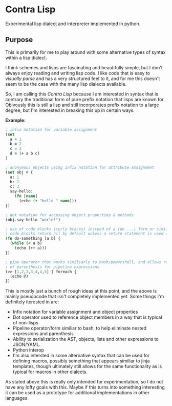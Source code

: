 # Contra Lisp
Experimental lisp dialect and interpreter implemented in python.

## Purpose
This is primarily for me to play around with some alternative types of syntax within a lisp dialect.

I think schemes and lisps are fascinating and beautifully simple, but I don't always enjoy
reading and writing lisp code. I like code that is easy to *visually parse* and has a very 
structured feel to it, and for me this doesn't seem to be the case with the many lisp dialects available.

So, I am calling this *Contra Lisp* because I am interested in syntax that is contrary the traditional form of pure prefix notation that lisps are known for. Obivously this is still a lisp and still incorporates 
prefix notation to a large degree, but I'm interested in breaking this up in certain ways.

**Example:**

```clojure
; infix notation for variable assignment
(set 
  a = 1
  b = 2
  c = 3
  d = (+ a b c)
)

; anonymous objects using infix notation for attribute assignment
(set obj = {
  a: 1
  b: 2
  c: 3
  say-hello:
    (fn [name]
      (echo (+ "hello " name)))
})

; dot notation for accessing object properties & methods
(obj.say-hello "world!")

; use of code blocks (curly braces) instead of a (do ...) form or similiar
; code blocks return nil by default unless a return statement is used (maybe; still tbd)
(fn do-something [a b] {
  (while (< a b)
    (echo (++ a)))
})

; pipe operator that works similiarly to bash/powershell, and allows removing outer layer 
; of parenthesis for pipeline expressions
(>> [1,2,3,3,4,4,5] | foreach {
  (echo @)
})
```

This is mostly just a bunch of rough ideas at this point, and the above is mainly pseudocode that isn't 
completely implemented yet. Some things I'm definitely iterested in are:
- Infix notation for variable assignment and object properties
- Dot operator used to reference object members in a way that is typical of non-lisps
- Pipeline operator/form similiar to bash, to help eliminate nested expressions and parenthesis
- Ability to serialization the AST, objects, lists and other expressions to JSON/YAML. 
- Python interop
- I'm also intersted in some alternative syntax that can be used for defining macros, possibly something that
appears similiar to jinja templates, though ultimately still allows for the same functionality as is typical
for macros in other dialects.

As stated above this is really only intended for experimentation, so I do not have any lofty goals 
with this. Maybe if this turns into something interesting it can be used as a prototype for additional 
implementations in other languages.